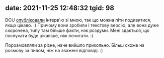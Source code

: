 date: 2021-11-25 12:48:32
tgid: 98
----

‍DOU [опубліковали](https://www.youtube.com/watch?v=ZNJAmgO4H7c)
 інтерв'ю зі мною, так що можна піти подивитися, якщо цікаво. :) Причому вони зробили і текстову версію, але вона дуже скорочена, типу там більше факти, ніж роздуми. Мені здається, що послухати буде цікавіше, ніж почитати. :)

Порозмовляли за різне, наче вийшло прикольно. Більш схоже на розмову за пивом, ніж на зважені відповіді. :)